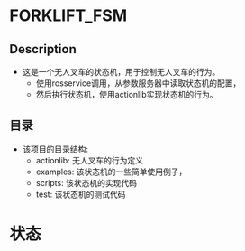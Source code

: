 # FORKLIFT_FSM

## Description

* 这是一个无人叉车的状态机，用于控制无人叉车的行为。
  * 使用rosservice调用，从参数服务器中读取状态机的配置，
  * 然后执行状态机，使用actionlib实现状态机的行为。

## 目录

* 该项目的目录结构:
  * actionlib: 无人叉车的行为定义
  * examples: 该状态机的一些简单使用例子，
  * scripts: 该状态机的实现代码
  * test: 该状态机的测试代码

# 状态
